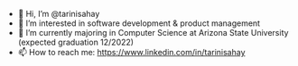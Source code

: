 - 👋 Hi, I’m @tarinisahay
- 👀 I’m interested in software development & product management
- 🌱 I’m currently majoring in Computer Science at Arizona State University (expected graduation 12/2022)
- 📫 How to reach me: https://www.linkedin.com/in/tarinisahay

<!---
tarinisahay/tarinisahay is a ✨ special ✨ repository because its `README.md` (this file) appears on your GitHub profile.
You can click the Preview link to take a look at your changes.
--->
